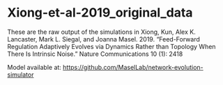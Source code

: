 # Xiong-et-al-2019_original_data
These are the raw output of the simulations in Xiong, Kun, Alex K. Lancaster, Mark L. Siegal, and Joanna Masel. 2019. “Feed-Forward Regulation Adaptively Evolves via Dynamics Rather than Topology When There Is Intrinsic Noise.” Nature Communications 10 (1): 2418

Model available at: https://github.com/MaselLab/network-evolution-simulator
